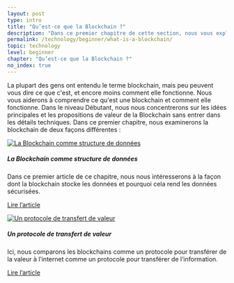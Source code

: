 ```yaml
---
layout: post
type: intro
title: "Qu’est-ce que la Blockchain ?"
description: "Dans ce premier chapitre de cette section, nous vous expliquons ce qu’est la blockchain et ce qu’elle peut faire. Cela stocke des transactions de manière sécurisée et peut, ainsi, être utilisée comme transfert de valeur."
permalink: /technology/beginner/what-is-a-blockchain/
topic: technology
level: beginner
chapter: "Qu’est-ce que la Blockchain ?"
no_index: true
---
```


La plupart des gens ont entendu le terme blockchain, mais peu peuvent vous dire ce que c'est, et encore moins comment elle fonctionne. Nous vous aiderons à comprendre ce qu'est une blockchain et comment elle fonctionne. Dans le niveau Débutant, nous nous concentrerons sur les idées principales et les propositions de valeur de la Blockchain sans entrer dans les détails techniques. Dans ce premier chapitre, nous examinerons la blockchain de deux façons différentes :


<div class="row mt-5">
    <div class="col-md-3">
        <a href="{{ site.baseurl }}{% post_url /technology/beginner/2020-01-02-blockchain-as-a-data-structure %}">
            <img src="/assets/post_files/technology/beginner/what-is-a-blockchain/data_struct.svg" alt="La Blockchain comme structure de données" />
        </a>
    </div>
    <div class="col-md-9">
        <h5 class="intro-article-title">La Blockchain comme structure de données</h5>
        <p class="mb-1">
            Dans ce premier article de ce chapitre, nous nous intéresserons à la façon dont la blockchain stocke les données et pourquoi cela rend les données sécurisées.
        </p>
        <p class="mb-0">
            <a class="font-weight-bold" href="{{ site.baseurl }}{% post_url /technology/beginner/2020-01-02-blockchain-as-a-data-structure %}">Lire l’article</a>
        </p>
    </div>
</div>

<div class="row mt-5">
    <div class="col-md-3">
        <a href="{{ site.baseurl }}{% post_url /technology/beginner/2020-01-03-a-protocol-to-transfer-value %}">
            <img src="/assets/post_files/technology/beginner/what-is-a-blockchain/protocol.svg" alt="Un protocole de transfert de valeur" />
        </a>
    </div>
    <div class="col-md-9">
        <h5 class="intro-article-title">Un protocole de transfert de valeur</h5>
        <p class="mb-1">
            Ici, nous comparons les blockchains comme un protocole pour transférer de la valeur à l’internet comme un protocole pour transférer de l’information.
        </p>
        <p class="mb-0">
            <a class="font-weight-bold" href="{{ site.baseurl }}{% post_url /technology/beginner/2020-01-03-a-protocol-to-transfer-value %}">Lire l’article</a>
        </p>
    </div>
</div>

